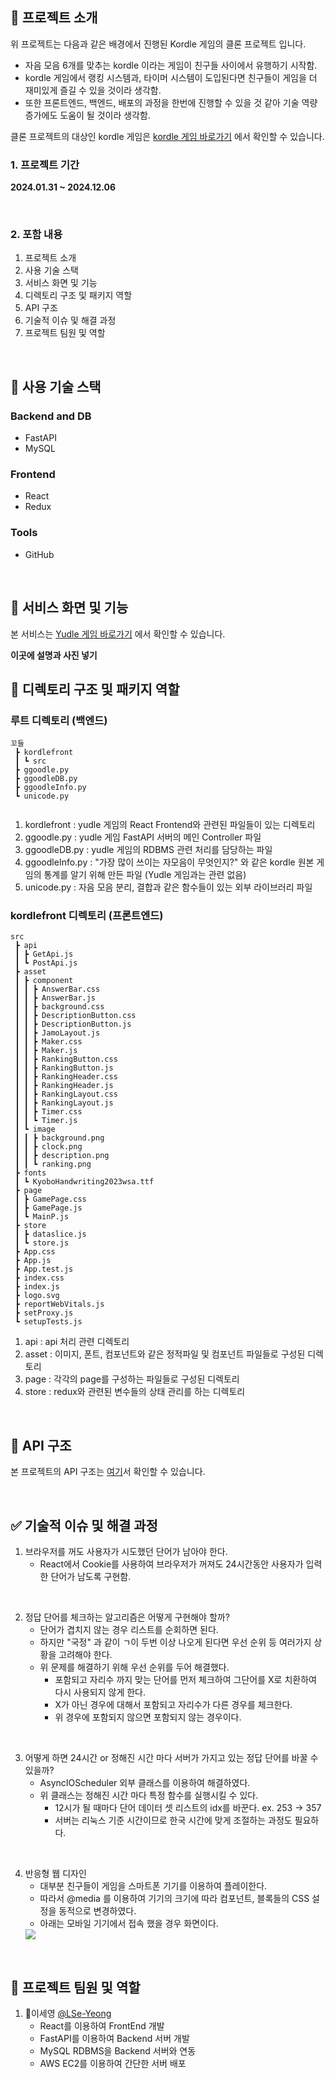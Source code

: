 ## 🔎 프로젝트 소개  

위 프로젝트는 다음과 같은 배경에서 진행된 Kordle 게임의 클론 프로젝트 입니다.
- 자음 모음 6개를 맞추는 kordle 이라는 게임이 친구들 사이에서 유행하기 시작함.
- kordle 게임에서 랭킹 시스템과, 타이머 시스템이 도입된다면 친구들이 게임을 더 재미있게 즐길 수 있을 것이라 생각함.
- 또한 프론트엔드, 백엔드, 배포의 과정을 한번에 진행할 수 있을 것 같아 기술 역량 증가에도 도움이 될 것이라 생각함.

클론 프로젝트의 대상인 kordle 게임은 [kordle 게임 바로가기](https://kordle.kr/) 에서 확인할 수 있습니다. 
<br>

### 1. 프로젝트 기간
 **2024.01.31 ~ 2024.12.06**

<br>

### 2. 포함 내용
1. 프로젝트 소개
2. 사용 기술 스택
3. 서비스 화면 및 기능
4. 디렉토리 구조 및 패키지 역할
5. API 구조
6. 기술적 이슈 및 해결 과정
7. 프로젝트 팀원 및 역할
   
<br>

## 🔧 사용 기술 스택

### Backend and DB
- FastAPI
- MySQL

### Frontend
- React
- Redux

### Tools
- GitHub


<br>

## 🚀 서비스 화면 및 기능
본 서비스는 [Yudle 게임 바로가기](https://ggodle.vercel.app/) 에서 확인할 수 있습니다.

**이곳에 설명과 사진 넣기**
<br>

## 📂 디렉토리 구조 및 패키지 역할
### 루트 디렉토리 (백엔드)
```
꼬들
 ┣ kordlefront
 ┃ ┗ src
 ┣ ggoodle.py
 ┣ ggoodleDB.py
 ┣ ggoodleInfo.py
 ┗ unicode.py
 
```
1. kordlefront : yudle 게임의 React Frontend와 관련된 파일들이 있는 디렉토리
2. ggoodle.py : yudle 게임 FastAPI 서버의 메인 Controller 파일  
3. ggoodleDB.py : yudle 게임의 RDBMS 관련 처리를 담당하는 파일
4. ggoodleInfo.py : "가장 많이 쓰이는 자모음이 무엇인지?" 와 같은 kordle 원본 게임의 통계를 알기 위해 만든 파일 (Yudle 게임과는 관련 없음)
5. unicode.py : 자음 모음 분리, 결합과 같은 함수들이 있는 외부 라이브러리 파일

### kordlefront 디렉토리 (프론트엔드)
```
src
 ┣ api
 ┃ ┣ GetApi.js
 ┃ ┗ PostApi.js
 ┣ asset
 ┃ ┣ component
 ┃ ┃ ┣ AnswerBar.css
 ┃ ┃ ┣ AnswerBar.js
 ┃ ┃ ┣ background.css
 ┃ ┃ ┣ DescriptionButton.css
 ┃ ┃ ┣ DescriptionButton.js
 ┃ ┃ ┣ JamoLayout.js
 ┃ ┃ ┣ Maker.css
 ┃ ┃ ┣ Maker.js
 ┃ ┃ ┣ RankingButton.css
 ┃ ┃ ┣ RankingButton.js
 ┃ ┃ ┣ RankingHeader.css
 ┃ ┃ ┣ RankingHeader.js
 ┃ ┃ ┣ RankingLayout.css
 ┃ ┃ ┣ RankingLayout.js
 ┃ ┃ ┣ Timer.css
 ┃ ┃ ┗ Timer.js
 ┃ ┗ image
 ┃ ┃ ┣ background.png
 ┃ ┃ ┣ clock.png
 ┃ ┃ ┣ description.png
 ┃ ┃ ┗ ranking.png
 ┣ fonts
 ┃ ┗ KyoboHandwriting2023wsa.ttf
 ┣ page
 ┃ ┣ GamePage.css
 ┃ ┣ GamePage.js
 ┃ ┗ MainP.js
 ┣ store
 ┃ ┣ dataslice.js
 ┃ ┗ store.js
 ┣ App.css
 ┣ App.js
 ┣ App.test.js
 ┣ index.css
 ┣ index.js
 ┣ logo.svg
 ┣ reportWebVitals.js
 ┣ setProxy.js
 ┗ setupTests.js
 ```
 1. api : api 처리 관련 디렉토리
 2. asset : 이미지, 폰트, 컴포넌트와 같은 정적파일 및 컴포넌트 파일들로 구성된 디렉토리
 3. page : 각각의 page를 구성하는 파일들로 구성된 디렉토리
 4. store : redux와 관련된 변수들의 상태 관리를 하는 디렉토리
 
<br>

## 📑 API 구조
본 프로젝트의 API 구조는 [여기](https://github.com/LSe-Yeong/ggodle/blob/main/API_README.md)서 확인할 수 있습니다.

<br>

## ✅ 기술적 이슈 및 해결 과정
1. 브라우저를 꺼도 사용자가 시도했던 단어가 남아야 한다.
    - React에서 Cookie를 사용하여 브라우저가 꺼져도 24시간동안 사용자가 입력한 단어가 남도록 구현함.

<br>
      
2. 정답 단어를 체크하는 알고리즘은 어떻게 구현해야 할까?
    - 단어가 겹치지 않는 경우 리스트를 순회하면 된다.
    - 하지만 "국정" 과 같이 ㄱ이 두번 이상 나오게 된다면 우선 순위 등 여러가지 상황을 고려해야 한다.
    - 위 문제를 해결하기 위해 우선 순위를 두어 해결했다.
        - 포함되고 자리수 까지 맞는 단어를 먼저 체크하여 그단어를 X로 치환하여 다시 사용되지 않게 한다.
        - X가 아닌 경우에 대해서 포함되고 자리수가 다른 경우를 체크한다.
        - 위 경우에 포함되지 않으면 포함되지 않는 경우이다.

<br>

3. 어떻게 하면 24시간 or 정해진 시간 마다 서버가 가지고 있는 정답 단어를 바꿀 수 있을까?
    - AsyncIOScheduler 외부 클래스를 이용하여 해결하였다.
    - 위 클래스는 정해진 시간 마다 특정 함수를 실행시킬 수 있다.
        - 12시가 될 때마다 단어 데이터 셋 리스트의 idx를 바꾼다. ex. 253 -> 357
        - 서버는 리눅스 기준 시간이므로 한국 시간에 맞게 조절하는 과정도 필요하다. 

<br>

4. 반응형 웹 디자인
    - 대부분 친구들이 게임을 스마트폰 기기를 이용하여 플레이한다.
    - 따라서 @media 를 이용하여 기기의 크기에 따라 컴포넌트, 블록들의 CSS 설정을 동적으로 변경하였다.
    - 아래는 모바일 기기에서 접속 했을 경우 화면이다.
    <img src="readmeAsset/yudleMobile.jpg">

<br>

## 👬 프로젝트 팀원 및 역할
1. 🐶이세영 [@LSe-Yeong](https://github.com/LSe-Yeong)
    - React를 이용하여 FrontEnd 개발
    - FastAPI를 이용하여 Backend 서버 개발
    - MySQL RDBMS을 Backend 서버와 연동
    - AWS EC2를 이용하여 간단한 서버 배포

